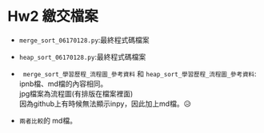 # Hw2 繳交檔案


* `merge_sort_06170128.py`:最終程式碼檔案
* `heap_sort_06170128.py`:最終程式碼檔案
* ` merge_sort_學習歷程_流程圖_參考資料` 和 `heap_sort_學習歷程_流程圖_參考資料`:
<br> ipnb檔、md檔的內容相同。
<br> jpg檔案為流程圖(有排版在檔案裡面)
<br>因為github上有時候無法顯示inpy，因此加上md檔。😥

* `兩者比較`的 md檔。
